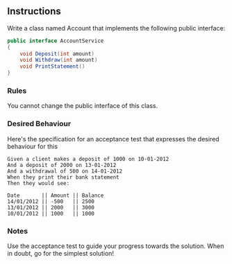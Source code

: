 ## Instructions
Write a class named Account that implements the following public interface:

```csharp
public interface AccountService
{
    void Deposit(int amount) 
    void Withdraw(int amount) 
    void PrintStatement()
}
```

### Rules
You cannot change the public interface of this class.

### Desired Behaviour
Here's the specification for an acceptance test that expresses the desired behaviour for this

```
Given a client makes a deposit of 1000 on 10-01-2012
And a deposit of 2000 on 13-01-2012
And a withdrawal of 500 on 14-01-2012
When they print their bank statement
Then they would see:

Date       || Amount || Balance
14/01/2012 || -500   || 2500
13/01/2012 || 2000   || 3000
10/01/2012 || 1000   || 1000

```

### Notes
Use the acceptance test to guide your progress towards the solution.
When in doubt, go for the simplest solution!
